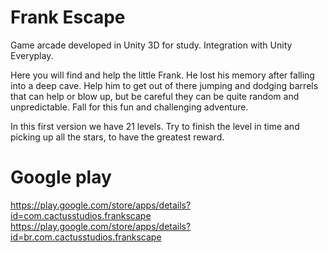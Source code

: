 # Frank Escape
Game arcade developed in Unity 3D for study.
Integration with Unity Everyplay.


Here you will find and help the little Frank. He lost his memory after falling into a deep cave. Help him to get out of there jumping and dodging barrels that can help or blow up, but be careful they can be quite random and unpredictable.
Fall for this fun and challenging adventure.

In this first version we have 21 levels.
Try to finish the level in time and picking up all the stars, to have the greatest reward.

# Google play
https://play.google.com/store/apps/details?id=com.cactusstudios.frankscape
https://play.google.com/store/apps/details?id=br.com.cactusstudios.frankscape
